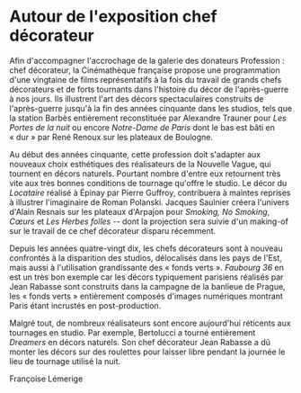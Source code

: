 # Autour de l'exposition chef décorateur

Afin d'accompagner l'accrochage de la galerie des donateurs Profession&nbsp;: chef décorateur, la Cinémathèque française propose une programmation d'une vingtaine de films représentatifs à la fois du travail de grands chefs décorateurs et de forts tournants dans l'histoire du décor de l'après-guerre à nos jours. Ils illustrent l'art des décors spectaculaires construits de l'après-guerre jusqu'à la fin des années cinquante dans les studios, tels que la station Barbès entièrement reconstituée par Alexandre Trauner pour *Les Portes de la nuit* ou encore *Notre-Dame de Paris* dont le bas est bâti en «&nbsp;dur&nbsp;» par René Renoux sur les plateaux de Boulogne.

Au début des années cinquante, cette profession doit s'adapter aux nouveaux choix esthétiques des réalisateurs de la Nouvelle Vague, qui tournent en décors naturels. Pourtant nombre d'entre eux retournent très vite aux très bonnes conditions de tournage qu'offre le studio. Le décor du *Locataire* réalisé à Épinay par Pierre Guffroy, contribuera à maintes reprises à illustrer l'imaginaire de Roman Polanski. Jacques Saulnier créera l'univers d'Alain Resnais sur les plateaux d'Arpajon pour *Smoking, No Smoking*, *Cœurs* et *Les Herbes folles* --&nbsp;dont la projection sera suivie d'un making-of sur le travail de ce chef décorateur disparu récemment.

Depuis les années quatre-vingt dix, les chefs décorateurs sont à nouveau confrontés à la disparition des studios, délocalisés dans les pays de l'Est, mais aussi à l'utilisation grandissante des «&nbsp;fonds verts&nbsp;». *Faubourg 36* en est un très bon exemple car les décors typiquement parisiens réalisés par Jean Rabasse sont construits dans la campagne de la banlieue de Prague, les «&nbsp;fonds verts&nbsp;» entièrement composés d'images numériques montrant Paris étant incrustés en post-production.

Malgré tout, de nombreux réalisateurs sont encore aujourd'hui réticents aux tournages en studio. Par exemple, Bertolucci a tourné entièrement *Dreamers* en décors naturels. Son chef décorateur Jean Rabasse a dû monter les décors sur des roulettes pour laisser libre pendant la journée le lieu de tournage utilisé la nuit.

Françoise Lémerige